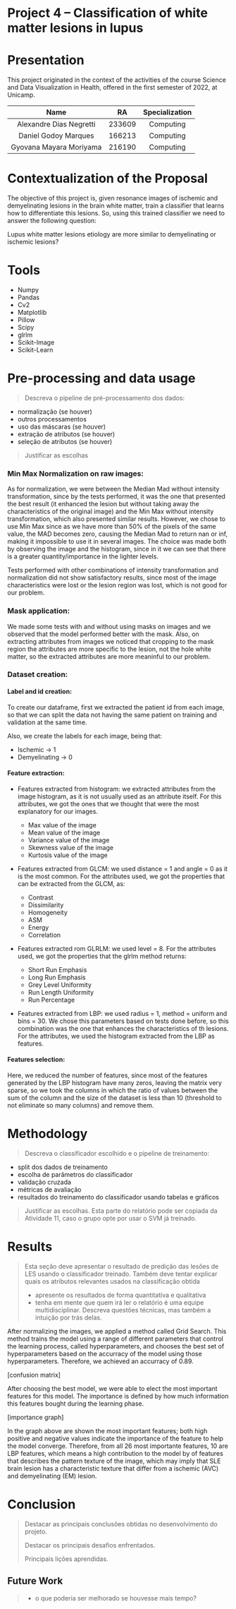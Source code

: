 # Project 4 –  Classification of white matter lesions in lupus

# Presentation

This project originated in the context of the activities of the course Science and Data Visualization in Health, offered in the first semester of 2022, at Unicamp.

| Name                    | RA     | Specialization |
| :---:                   | :---:  |  :---:         |
| Alexandre Dias Negretti | 233609 | Computing      |
| Daniel Godoy Marques    | 166213 | Computing      |
| Gyovana Mayara Moriyama | 216190 | Computing      |

# Contextualization of the Proposal

The objective of this project is, given resonance images of ischemic and demyelinating lesions in the brain white matter, train a classifier that learns how to differentiate this lesions. So, using this trained classifier we need to answer the following question:

Lupus white matter lesions etiology are more similar to demyelinating or ischemic lesions?

# Tools
*  Numpy
*  Pandas 
*  Cv2
*  Matplotlib
*  Pillow
*  Scipy
*  glrlm
*  Scikit-Image
*  Scikit-Learn

# Pre-processing and data usage

> Descreva o pipeline de pré-processamento dos dados:
* normalização (se houver)
* outros processamentos
* uso das máscaras (se houver)
* extração de atributos (se houver)
* seleção de atributos (se houver)
> Justificar as escolhas

###  Min Max Normalization on raw images:

As for normalization, we were between the Median Mad without intensity transformation, since by the tests performed, it was the one that presented the best result (it enhanced the lesion but without taking away the characteristics of the original image) and the Min Max without intensity transformation, which also presented similar results. However, we chose to use Min Max since as we have more than 50% of the pixels of the same value, the MAD becomes zero, causing the Median Mad to return nan or inf, making it impossible to use it in several images. The choice was made both by observing the image and the histogram, since in it we can see that there is a greater quantity/importance in the lighter levels.

Tests performed with other combinations of intensity transformation and normalization did not show satisfactory results, since most of the image characteristics were lost or the lesion region was lost, which is not good for our problem.

### Mask application:

We made some tests with and without using masks on images and we observed that the model performed better with the mask. Also, on extracting attributes from images we noticed that cropping to the mask region the attributes are more specific to the lesion, not the hole white matter, so the extracted attributes are more meaninful to our problem.

### Dataset creation:

#### Label and id creation:

To create our dataframe, first we extracted the patient id from each image, so that we can split the data not having the same patient on training and validation at the same time.

Also, we create the labels for each image, being that:
* Ischemic -> 1
* Demyelinating -> 0

#### Feature extraction:

* Features extracted from histogram: we extracted attributes from the image histogram, as it is not usually used as an attribute itself. For this attributes, we got the ones that we thought that were the most explanatory for our images. 
  * Max value of the image
  * Mean value of the image
  * Variance value of the image
  * Skewness value of the image
  * Kurtosis value of the image

* Features extracted from GLCM: we used distance = 1 and angle = 0 as it is the most common. For the attributes used, we got the properties that can be extracted from the GLCM, as:
  * Contrast
  * Dissimilarity
  * Homogeneity
  * ASM
  * Energy
  * Correlation
  
* Features extracted rom GLRLM: we used level = 8. For the attributes used, we got the properties that the glrlm method returns:
  * Short Run Emphasis
  * Long Run Emphasis
  * Grey Level Uniformity
  * Run Length Uniformity
  * Run Percentage
  
* Features extracted from LBP: we used radius = 1, method = uniform and bins = 30. We chose this parameters based on tests done before, so this combination was the one that enhances the characteristics of th lesions. For the attributes, we used the histogram extracted from the LBP as features.

#### Features selection:

Here, we reduced the number of features, since most of the features generated by the LBP histogram have many zeros, leaving the matrix very sparse, so we took the columns in which the ratio of values between the sum of the column and the size of the dataset is less than 10 (threshold to not eliminate so many columns) and remove them.

# Methodology
> Descreva o classificador escolhido e o pipeline de treinamento:
* split dos dados de treinamento
* escolha de parâmetros do classificador
* validação cruzada
* métricas de avaliação
* resultados do treinamento do classificador usando tabelas e gráficos
>
> Justificar as escolhas.
> Esta parte do relatório pode ser copiada da Atividade 11, caso o grupo opte por usar o SVM já treinado.

# Results
> Esta seção deve apresentar o resultado de predição das lesões de LES usando o classificador treinado. Também deve tentar explicar quais os atributos relevantes usados na classificação obtida
> * apresente os resultados de forma quantitativa e qualitativa
> * tenha em mente que quem irá ler o relatório é uma equipe multidisciplinar. Descreva questões técnicas, mas também a intuição por trás delas.

After normalizing the images, we applied a method called Grid Search. This method trains the model using a range of different parameters that control the learning process, called hyperparameters, and chooses the best set of hyperparameters based on the accurracy of the model using those hyperparameters. Therefore, we achieved an accurracy of 0.89.

[confusion matrix]

After choosing the best model, we were able to elect the most important features for this model. The importance is defined by how much information this features bought during the learning phase.

[importance graph]

In the graph above are shown the most important features; both high positive and negative values indicate the importance of the feature to help the model converge. Therefore, from all 26 most importante features, 10 are LBP features, which means a high contribution to the model by of features that describes the pattern texture of the image, which may imply that SLE brain lesion has a characteristic texture that differ from a ischemic (AVC) and demyelinating (EM) lesion.

# Conclusion
> Destacar as principais conclusões obtidas no desenvolvimento do projeto.
>
> Destacar os principais desafios enfrentados.
>
> Principais lições aprendidas.
>
## Future Work
> * o que poderia ser melhorado se houvesse mais tempo?

